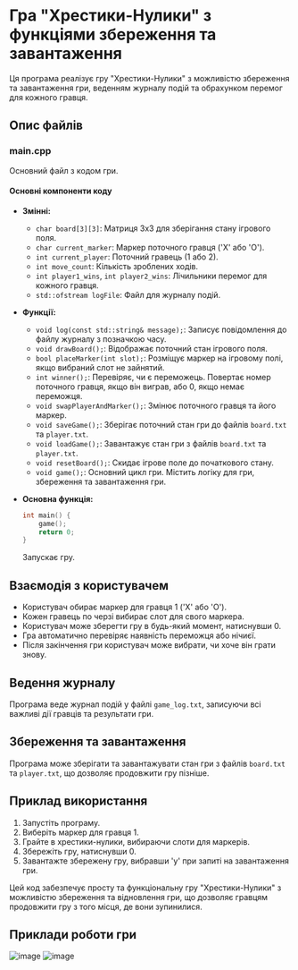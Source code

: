 # Гра "Хрестики-Нулики" з функціями збереження та завантаження

Ця програма реалізує гру "Хрестики-Нулики" з можливістю збереження та завантаження гри, веденням журналу подій та обрахунком перемог для кожного гравця.

## Опис файлів

### main.cpp
Основний файл з кодом гри.

#### Основні компоненти коду

- **Змінні:**
  - `char board[3][3]`: Матриця 3x3 для зберігання стану ігрового поля.
  - `char current_marker`: Маркер поточного гравця ('X' або 'O').
  - `int current_player`: Поточний гравець (1 або 2).
  - `int move_count`: Кількість зроблених ходів.
  - `int player1_wins`, `int player2_wins`: Лічильники перемог для кожного гравця.
  - `std::ofstream logFile`: Файл для журналу подій.

- **Функції:**
  - `void log(const std::string& message);`: Записує повідомлення до файлу журналу з позначкою часу.
  - `void drawBoard();`: Відображає поточний стан ігрового поля.
  - `bool placeMarker(int slot);`: Розміщує маркер на ігровому полі, якщо вибраний слот не зайнятий.
  - `int winner();`: Перевіряє, чи є переможець. Повертає номер поточного гравця, якщо він виграв, або 0, якщо немає переможця.
  - `void swapPlayerAndMarker();`: Змінює поточного гравця та його маркер.
  - `void saveGame();`: Зберігає поточний стан гри до файлів `board.txt` та `player.txt`.
  - `void loadGame();`: Завантажує стан гри з файлів `board.txt` та `player.txt`.
  - `void resetBoard();`: Скидає ігрове поле до початкового стану.
  - `void game();`: Основний цикл гри. Містить логіку для гри, збереження та завантаження гри.

- **Основна функція:**
  ```cpp
  int main() {
      game();
      return 0;
  }
  ```
  Запускає гру.

## Взаємодія з користувачем

- Користувач обирає маркер для гравця 1 ('X' або 'O').
- Кожен гравець по черзі вибирає слот для свого маркера.
- Користувач може зберегти гру в будь-який момент, натиснувши 0.
- Гра автоматично перевіряє наявність переможця або нічиєї.
- Після закінчення гри користувач може вибрати, чи хоче він грати знову.

## Ведення журналу

Програма веде журнал подій у файлі `game_log.txt`, записуючи всі важливі дії гравців та результати гри.

## Збереження та завантаження

Програма може зберігати та завантажувати стан гри з файлів `board.txt` та `player.txt`, що дозволяє продовжити гру пізніше.

## Приклад використання

1. Запустіть програму.
2. Виберіть маркер для гравця 1.
3. Грайте в хрестики-нулики, вибираючи слоти для маркерів.
4. Збережіть гру, натиснувши 0.
5. Завантажте збережену гру, вибравши 'y' при запиті на завантаження гри.

Цей код забезпечує просту та функціональну гру "Хрестики-Нулики" з можливістю збереження та відновлення гри, що дозволяє гравцям продовжити гру з того місця, де вони зупинилися.
## Приклади роботи гри
![image](https://github.com/AnnaGlusko666/Practyka/assets/172313784/c1ecf2e3-3ff2-455e-aa4f-c54e2c33963c)
![image](https://github.com/AnnaGlusko666/Practyka/assets/172313784/26162826-b3e6-4c47-b2d0-7048545dcc07)

